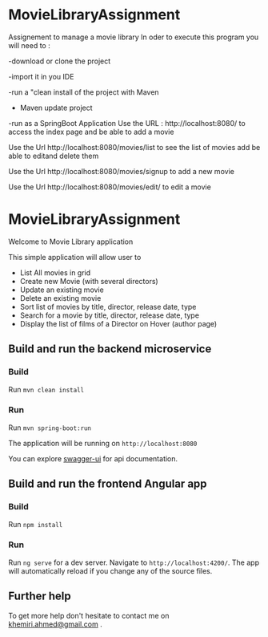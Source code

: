 # MovieLibraryAssignment
Assignement to manage a movie library
In oder to execute this program you will need to  :

 -download or clone the project
 
 -import it in you IDE
 
 -run a "clean install of the project with Maven
 
 - Maven update project
 
 -run as a SpringBoot Application
 Use the URL : http://localhost:8080/ to access the index page and be able to add a movie
 
 Use the Url http://localhost:8080/movies/list to see the list of movies add be able to editand delete them
 
Use the Url  http://localhost:8080/movies/signup to add a new movie

Use the Url  http://localhost:8080/movies/edit/ to edit a movie


# MovieLibraryAssignment

<p>Welcome to Movie Library application</p>
    <p>This simple application will allow user to </p>
    <ul>
      <li>
        List All movies in grid
      </li>
      <li>
        Create new Movie (with several directors)
      </li>
      <li>
        Update an existing movie
      </li>
      <li>
        Delete an existing movie
      </li>
      <li>
        Sort list of movies by title, director, release date, type
      </li>
      <li>
        Search for a movie by title, director, release date, type
      </li>
      <li>
        Display the list of films of a Director on Hover (author page)
      </li>
    </ul>

## Build and run the backend microservice
### Build

Run `mvn clean install`

### Run
Run `mvn spring-boot:run`

The application will be running on `http://localhost:8080`

You can explore [swagger-ui](http://localhost:8080/swagger-ui.html#/movie-library-controller) for api documentation.


## Build and run the frontend Angular app

### Build
Run `npm install`

### Run
Run `ng serve` for a dev server. Navigate to `http://localhost:4200/`. The app will automatically reload if you change any of the source files.


## Further help
To get more help don't hesitate to contact me on [khemiri.ahmed@gmail.com](khemiri.ahmed@gmail.com) .
